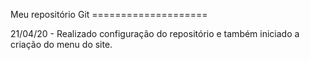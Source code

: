 Meu repositório Git ==================== 

21/04/20 - Realizado configuração do repositório e também iniciado a criação do menu do site.